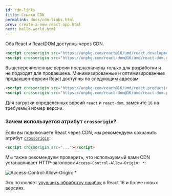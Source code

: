 ```yaml
---
id: cdn-links
title: Ссылки CDN
permalink: docs/cdn-links.html
prev: create-a-new-react-app.html
next: hello-world.html
---
```


Оба React и ReactDOM доступны через CDN.

```html
<script crossorigin src="https://unpkg.com/react@16/umd/react.development.js"></script>
<script crossorigin src="https://unpkg.com/react-dom@16/umd/react-dom.development.js"></script>
```

Вышеперечисленные версии предназначены только для разработки и не подходят для продакшена. Минимизированные и оптимизированные продакшен-версии React доступны по следующим адресам:

```html
<script crossorigin src="https://unpkg.com/react@16/umd/react.production.min.js"></script>
<script crossorigin src="https://unpkg.com/react-dom@16/umd/react-dom.production.min.js"></script>
```

Для загрузки определённых версий `react` и `react-dom`, замените `16` на требуемый номер версии.

### Зачем используется атрибут `crossorigin`?

Если вы подключаете React через CDN, мы рекомендуем сохранить атрибут [`crossorigin`](https://developer.mozilla.org/ru/docs/Web/HTML/CORS_settings_attributes):

```html
<script crossorigin src="..."></script>
```

Мы также рекомендуем проверить, что используемый вами CDN устанавливает HTTP-заголовок `Access-Control-Allow-Origin: *`:

![Access-Control-Allow-Origin: *](../images/docs/cdn-cors-header.png)

Это позволяет [улушчить обработку ошибок](/blog/2017/07/26/error-handling-in-react-16.html) в React 16 и более новых версиях.
